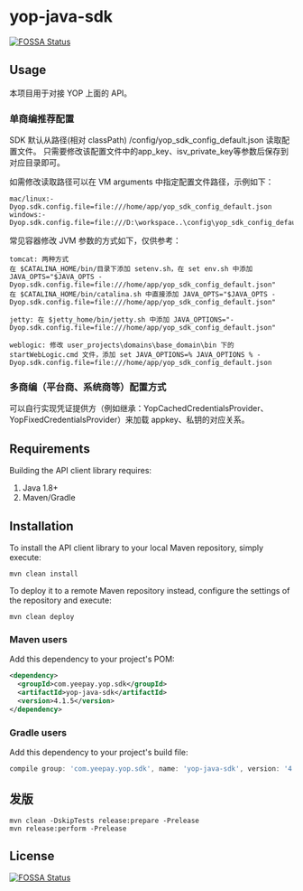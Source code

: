 # yop-java-sdk
[![FOSSA Status](https://app.fossa.com/api/projects/git%2Bgithub.com%2Fyop-platform%2Fyop-java-sdk.svg?type=shield)](https://app.fossa.com/projects/git%2Bgithub.com%2Fyop-platform%2Fyop-java-sdk?ref=badge_shield)


## Usage

本项目用于对接 YOP 上面的 API。

### 单商编推荐配置

SDK 默认从路径(相对 classPath) /config/yop_sdk_config_default.json 读取配置文件。
只需要修改该配置文件中的app_key、isv_private_key等参数后保存到对应目录即可。

如需修改读取路径可以在 VM arguments 中指定配置文件路径，示例如下：

````
mac/linux:-Dyop.sdk.config.file=file:///home/app/yop_sdk_config_default.json
windows:-Dyop.sdk.config.file=file:///D:\workspace..\config\yop_sdk_config_default.json
````

常见容器修改 JVM 参数的方式如下，仅供参考：

````
tomcat: 两种方式
在 $CATALINA_HOME/bin/目录下添加 setenv.sh，在 set env.sh 中添加 JAVA_OPTS="$JAVA_OPTS -Dyop.sdk.config.file=file:///home/app/yop_sdk_config_default.json"
在 $CATALINA_HOME/bin/catalina.sh 中直接添加 JAVA_OPTS="$JAVA_OPTS -Dyop.sdk.config.file=file:///home/app/yop_sdk_config_default.json"

jetty: 在 $jetty_home/bin/jetty.sh 中添加 JAVA_OPTIONS="-Dyop.sdk.config.file=file:///home/app/yop_sdk_config_default.json"

weblogic: 修改 user_projects\domains\base_domain\bin 下的 startWebLogic.cmd 文件，添加 set JAVA_OPTIONS=% JAVA_OPTIONS % -Dyop.sdk.config.file=file:///home/app/yop_sdk_config_default.json
````

### 多商编（平台商、系统商等）配置方式

可以自行实现凭证提供方（例如继承：YopCachedCredentialsProvider、YopFixedCredentialsProvider）来加载 appkey、私钥的对应关系。

## Requirements

Building the API client library requires:
1. Java 1.8+
2. Maven/Gradle

## Installation

To install the API client library to your local Maven repository, simply execute:

```shell
mvn clean install
```

To deploy it to a remote Maven repository instead, configure the settings of the repository and execute:

```shell
mvn clean deploy
```

### Maven users

Add this dependency to your project's POM:

```xml
<dependency>
  <groupId>com.yeepay.yop.sdk</groupId>
  <artifactId>yop-java-sdk</artifactId>
  <version>4.1.5</version>
</dependency>
```

### Gradle users

Add this dependency to your project's build file:

```groovy
compile group: 'com.yeepay.yop.sdk', name: 'yop-java-sdk', version: '4.1.4'
```

## 发版

```
mvn clean -DskipTests release:prepare -Prelease
mvn release:perform -Prelease
```

## License
[![FOSSA Status](https://app.fossa.com/api/projects/git%2Bgithub.com%2Fyop-platform%2Fyop-java-sdk.svg?type=large)](https://app.fossa.com/projects/git%2Bgithub.com%2Fyop-platform%2Fyop-java-sdk?ref=badge_large)